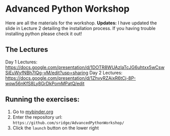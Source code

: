 # Advanced Python Workshop

Here are all the materials for the workshop. 
**Updates:**
I have updated the slide in Lecture 2 detailing the installation process. If you having trouble installing python please check it out!

## The Lectures
Day 1 Lectures: <br>
https://docs.google.com/presentation/d/1DOTR8WUAzIaTcJG6uhtxx5wCswSiEuWyfNBh7lQg-vM/edit?usp=sharing
Day 2 Lectures: <br>
https://docs.google.com/presentation/d/1ZhvyRZAixR6tCj-8P-wqw56nKfS8Ly8GrDkPomMPatQ/edit

## Running the exercises:

1. Go to [mybinder.org](http://www.mybinder.org)
2. Enter the repository url: ```https://github.com/sridge/AdvancedPythonWorkshop/```
3. Click the ```launch``` button on the lower right
